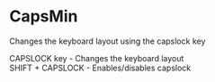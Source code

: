 # CapsMin
Changes the keyboard layout using the capslock key

CAPSLOCK key - Changes the keyboard layout </br>
SHIFT + CAPSLOCK - Enables/disables capslock
